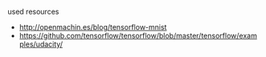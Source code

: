 used resources 
  - http://openmachin.es/blog/tensorflow-mnist
  - https://github.com/tensorflow/tensorflow/blob/master/tensorflow/examples/udacity/